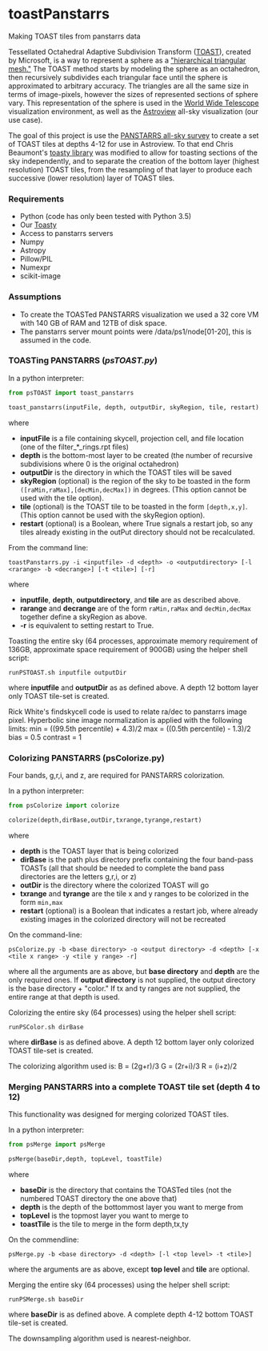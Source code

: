 # toastPanstarrs
Making TOAST tiles from panstarrs data

Tessellated Octahedral Adaptive Subdivision Transform ([TOAST](http://www.worldwidetelescope.org/Developers/ProjectionReference#TOASTProjection)), created by Microsoft, is a way to represent a sphere as a ["hierarchical triangular mesh."](https://arxiv.org/ftp/cs/papers/0701/0701164.pdf) The TOAST method starts by modeling the sphere as an octahedron, then recursively subdivides each triangular face until the sphere is approximated to arbitrary accuracy.  The triangles are all the same size in terms of image-pixels, however the sizes of represented sections of sphere vary. This representation of the sphere is used in the [World Wide Telescope](http://www.worldwidetelescope.org/) visualization environment, as well as the [Astroview](https://mast.stsci.edu/portal/Mashup/Clients/AstroView/AstroView.html) all-sky visualization (our use case).

The goal of this project is use the [PANSTARRS all-sky survey](http://pan-starrs.ifa.hawaii.edu) to create a set of TOAST tiles at depths 4-12 for use in Astroview. To that end Chris Beaumont's [toasty library](https://github.com/ChrisBeaumont/toasty) was modified to allow for toasting sections of the sky independently, and to separate the creation of the bottom layer (highest resolution) TOAST tiles, from  the resampling of that layer to produce each successive (lower resolution) layer of TOAST tiles.

### Requirements 
 * Python (code has only been tested with Python 3.5)
 * Our [Toasty](https://github.com/ceb8/toasty)
 * Access to panstarrs servers
 * Numpy
 * Astropy
 * Pillow/PIL
 * Numexpr
 * scikit-image

### Assumptions
 * To create the TOASTed PANSTARRS visualization we used a 32 core VM with 140 GB of RAM and 12TB of disk space.
 * The panstarrs server mount points were /data/ps1/node[01-20], this is assumed in the code.

### TOASTing PANSTARRS (*psTOAST.py*)

In a python interpreter:
```python
from psTOAST import toast_panstarrs

toast_panstarrs(inputFile, depth, outputDir, skyRegion, tile, restart)
```

where
 * **inputFile** is a file containing skycell, projection cell, and file location (one of the filter_*_rings.rpt files)
 * **depth** is the bottom-most layer to be created (the number of recursive subdivisions where 0 is the original octahedron)
 * **outputDir** is the directory in which the TOAST tiles will be saved
 * **skyRegion** (optional) is the region of the sky to be toasted in the form `([raMin,raMax],[decMin,decMax])` in degrees. (This option cannot be used with the tile option).
 * **tile** (optional) is the TOAST tile to be toasted in the form `[depth,x,y]`. (This option cannot be used with the skyRegion option).
 * **restart** (optional) is a Boolean, where True signals a restart job, so any tiles already existing in the outPut directory should not be recalculated.


From the command line:
```
toastPanstarrs.py -i <inputfile> -d <depth> -o <outputdirectory> [-l <rarange> -b <decrange>] [-t <tile>] [-r]
```

where
 * **inputfile**, **depth**, **outputdirectory**, and **tile** are as described above.
 * **rarange** and **decrange** are of the form `raMin,raMax` and `decMin,decMax` together define a skyRegion as above.
 * **-r** is equivalent to setting restart to True.

Toasting the entire sky (64 processes, approximate memory requirement of 136GB, approximate space requirement of 900GB) using the helper shell script:
```
runPSTOAST.sh inputfile outputDir
```

where **inputfile** and **outputDir** as as defined above.
A depth 12 bottom layer only TOAST tile-set is created.

Rick White's findskycell code is used to relate ra/dec to panstarrs image pixel.
Hyperbolic sine image normalization is applied with the following limits:
           min = ((99.5th percentile) + 4.3)/2
           max = ((0.5th percentile) - 1.3)/2
           bias = 0.5
           contrast = 1


### Colorizing PANSTARRS (psColorize.py)

Four bands, g,r,i, and z, are required for PANSTARRS colorization.

In a python interpreter:
```python
from psColorize import colorize

colorize(depth,dirBase,outDir,txrange,tyrange,restart)
```
where
 * **depth** is the TOAST layer that is being colorized
 * **dirBase** is the path plus directory prefix containing the four band-pass TOASTs (all that should be needed to complete the band pass directories are the letters g,r,i, or z)
 * **outDir** is the directory where the colorized TOAST will go
 * **txrange** and **tyrange** are the tile x and y ranges to be colorized in the form `min,max`
 * **restart**  (optional) is a Boolean that indicates a restart job, where already existing images in the colorized directory will not be recreated

On the command-line:

```
psColorize.py -b <base directory> -o <output directory> -d <depth> [-x <tile x range> -y <tile y range> -r]
```

where all the arguments are as above, but **base directory** and **depth** are the only required ones.  If **output directory** is not supplied, the output directory is the base directory + "color."  If tx and ty ranges are not supplied, the entire range at that depth is used.

Colorizing the entire sky (64 processes) using the helper shell script:
```
runPSColor.sh dirBase
```

where **dirBase** is as defined above.
A depth 12 bottom layer only colorized TOAST tile-set is created.

The colorizing algorithm used is:
    B = (2g+r)/3
    G = (2r+i)/3
    R = (i+z)/2

### Merging PANSTARRS into a complete TOAST tile set (depth 4 to 12)

This functionality was designed for merging colorized TOAST tiles.

In a python interpreter:

```python
from psMerge import psMerge

psMerge(baseDir,depth, topLevel, toastTile)
```

where
 * **baseDir** is the directory that contains the TOASTed tiles (not the numbered TOAST directory the one above that)
 * **depth** is the depth of the bottommost layer you want to merge from
 * **topLevel** is the topmost layer you want to merge to
 * **toastTile** is the tile to merge in the form depth,tx,ty

On the commendline:

```
psMerge.py -b <base directory> -d <depth> [-l <top level> -t <tile>]
```

where the arguments are as above, except **top level** and **tile** are optional.


Merging the entire sky (64 processes) using the helper shell script:
```
runPSMerge.sh baseDir
```

where **baseDir** is as defined above.
A complete depth 4-12 bottom TOAST tile-set is created.

The downsampling algorithm used is nearest-neighbor.



